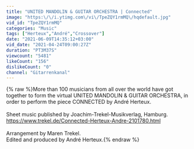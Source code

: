 ```yaml
---
title: "UNITED MANDOLIN & GUITAR ORCHESTRA | Connected"
image: "https:\/\/i.ytimg.com\/vi\/TpeZQY1rmMQ\/hqdefault.jpg"
vid_id: "TpeZQY1rmMQ"
categories: "Music"
tags: ["Herteux","André","Crossover"]
date: "2021-06-09T14:35:12+03:00"
vid_date: "2021-04-24T09:00:27Z"
duration: "PT3M37S"
viewcount: "5481"
likeCount: "156"
dislikeCount: "0"
channel: "Gitarrenkanal"
---
```

{% raw %}More than 100 musicians from all over the world have got together to form the virtual UNITED MANDOLIN &amp; GUITAR ORCHESTRA, in order to perform the piece CONNECTED by André Herteux.<br /><br />Sheet music published by Joachim-Trekel-Musikverlag, Hamburg.<br /><a rel="nofollow" target="blank" href="https://www.trekel.de/Connected-Herteux-Andre-2101780.html">https://www.trekel.de/Connected-Herteux-Andre-2101780.html</a><br /><br />Arrangement by Maren Trekel.<br />Edited and produced by André Herteux.{% endraw %}
